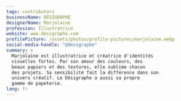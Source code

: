 ```yaml
---
tags: contributors
businessName: DÉSIGRAPHE
designerName: Marjolaine
profession: Illustratrice
website: www.desigraphe.com
profilePicture: /assets/photos/profile-pictures/marjolaine.webp
social-media-handle: "@desigraphe"
summary: >
  Marjolaine est illustratrice et créatrice d'identités
  visuelles fortes. Par son amour des couleurs, des
  beaux papiers et des textures, elle sublime chacun
  des projets. Sa sensibilité fait la différence dans son
  univers créatif. Le Désigraphe a aussi sa propre
  gamme de papeterie.
lang: fr
---
```


